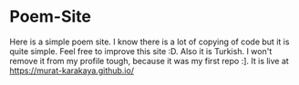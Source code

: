 # Poem-Site
Here is a simple poem site. I know there is a lot of copying of code but it is quite simple. Feel free to improve this site :D.
Also it is Turkish. I won't remove it from my profile tough, because it was my first repo :]. It is live at https://murat-karakaya.github.io/
